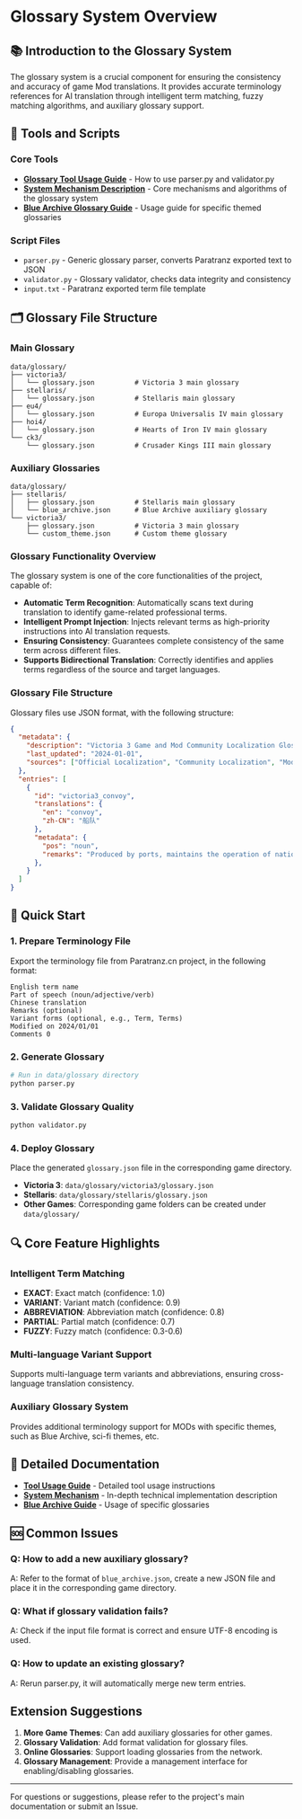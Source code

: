 # Glossary System Overview

## 📚 Introduction to the Glossary System

The glossary system is a crucial component for ensuring the consistency and accuracy of game Mod translations. It provides accurate terminology references for AI translation through intelligent term matching, fuzzy matching algorithms, and auxiliary glossary support.

## 🔧 Tools and Scripts

### Core Tools
- **[Glossary Tool Usage Guide](tools-guide.md)** - How to use parser.py and validator.py
- **[System Mechanism Description](system-mechanism.md)** - Core mechanisms and algorithms of the glossary system
- **[Blue Archive Glossary Guide](blue-archive-guide.md)** - Usage guide for specific themed glossaries

### Script Files
- `parser.py` - Generic glossary parser, converts Paratranz exported text to JSON
- `validator.py` - Glossary validator, checks data integrity and consistency
- `input.txt` - Paratranz exported term file template

## 🗂️ Glossary File Structure

### Main Glossary
```
data/glossary/
├── victoria3/
│   └── glossary.json          # Victoria 3 main glossary
├── stellaris/
│   └── glossary.json          # Stellaris main glossary
├── eu4/
│   └── glossary.json          # Europa Universalis IV main glossary
├── hoi4/
│   └── glossary.json          # Hearts of Iron IV main glossary
└── ck3/
    └── glossary.json          # Crusader Kings III main glossary
```

### Auxiliary Glossaries
```
data/glossary/
├── stellaris/
│   ├── glossary.json          # Stellaris main glossary
│   └── blue_archive.json      # Blue Archive auxiliary glossary
└── victoria3/
    ├── glossary.json          # Victoria 3 main glossary
    └── custom_theme.json      # Custom theme glossary
```

### Glossary Functionality Overview
The glossary system is one of the core functionalities of the project, capable of:
- **Automatic Term Recognition**: Automatically scans text during translation to identify game-related professional terms.
- **Intelligent Prompt Injection**: Injects relevant terms as high-priority instructions into AI translation requests.
- **Ensuring Consistency**: Guarantees complete consistency of the same term across different files.
- **Supports Bidirectional Translation**: Correctly identifies and applies terms regardless of the source and target languages.

### Glossary File Structure
Glossary files use JSON format, with the following structure:
```json
{
  "metadata": {
    "description": "Victoria 3 Game and Mod Community Localization Glossary",
    "last_updated": "2024-01-01",
    "sources": ["Official Localization", "Community Localization", "Mod Localization"]
  },
  "entries": [
    {
      "id": "victoria3_convoy",
      "translations": {
        "en": "convoy",
        "zh-CN": "船队"
      },
      "metadata": {
        "pos": "noun",
        "remarks": "Produced by ports, maintains the operation of national shipping lanes"
      },
    }
  ]
}
```

## 🚀 Quick Start

### 1. Prepare Terminology File
Export the terminology file from Paratranz.cn project, in the following format:
```
English term name
Part of speech (noun/adjective/verb)
Chinese translation
Remarks (optional)
Variant forms (optional, e.g., Term, Terms)
Modified on 2024/01/01
Comments 0
```

### 2. Generate Glossary
```bash
# Run in data/glossary directory
python parser.py
```

### 3. Validate Glossary Quality
```bash
python validator.py
```

### 4. Deploy Glossary
Place the generated `glossary.json` file in the corresponding game directory.
- **Victoria 3**: `data/glossary/victoria3/glossary.json`
- **Stellaris**: `data/glossary/stellaris/glossary.json`
- **Other Games**: Corresponding game folders can be created under `data/glossary/`

## 🔍 Core Feature Highlights

### Intelligent Term Matching
- **EXACT**: Exact match (confidence: 1.0)
- **VARIANT**: Variant match (confidence: 0.9)
- **ABBREVIATION**: Abbreviation match (confidence: 0.8)
- **PARTIAL**: Partial match (confidence: 0.7)
- **FUZZY**: Fuzzy match (confidence: 0.3-0.6)

### Multi-language Variant Support
Supports multi-language term variants and abbreviations, ensuring cross-language translation consistency.

### Auxiliary Glossary System
Provides additional terminology support for MODs with specific themes, such as Blue Archive, sci-fi themes, etc.

## 📖 Detailed Documentation

- **[Tool Usage Guide](tools-guide.md)** - Detailed tool usage instructions
- **[System Mechanism](system-mechanism.md)** - In-depth technical implementation description
- **[Blue Archive Guide](blue-archive-guide.md)** - Usage of specific glossaries

## 🆘 Common Issues

### Q: How to add a new auxiliary glossary?
A: Refer to the format of `blue_archive.json`, create a new JSON file and place it in the corresponding game directory.

### Q: What if glossary validation fails?
A: Check if the input file format is correct and ensure UTF-8 encoding is used.

### Q: How to update an existing glossary?
A: Rerun parser.py, it will automatically merge new term entries.

## Extension Suggestions

1. **More Game Themes**: Can add auxiliary glossaries for other games.
2. **Glossary Validation**: Add format validation for glossary files.
3. **Online Glossaries**: Support loading glossaries from the network.
4. **Glossary Management**: Provide a management interface for enabling/disabling glossaries.

---

For questions or suggestions, please refer to the project's main documentation or submit an Issue.
